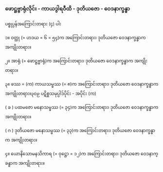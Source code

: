 ###  ဖောဋ္ဌဗ္ဗာရုံလိုင်း - ကာယဒွါရဝီထိ - ဒုတိယဇော - ဝေဒနာက္ခန္ဓာ

ပစ္စုပ္ပန်အကြောင်းတရား (၄) ပါး

၁။ ဝတ္ထု (= ဟဒယ = ၆ = ၅၄)က အကြောင်းတရား၊ ဒုတိယဇော ဝေဒနာက္ခန္ဓာက အကျိုးတရား။

၂။ အာရုံ (= ဖောဋ္ဌဗ္ဗာရုံ)က အကြောင်းတရား၊ ဒုတိယဇော ဝေဒနာက္ခန္ဓာက အကျိုးတရား။

၃။ ဖဿ = (က) ကာယသမ္ဖဿ (= ၈)က အကြောင်းတရား၊ ဒုတိယဇော ဝေဒနာက္ခန္ဓာက အကျိုးတရား။၃၀၉
ပဋိစ္စသမုပ္ပါဒ်ပိုင်း - အပိုင်း (က)

( ခ ) ပထမဇော မနောသမ္ဖဿ (= ၃၄)က အကြောင်းတရား၊ ဒုတိယဇော ဝေဒနာက္ခန္ဓာက
အကျိုးတရား။

( ဂ ) ဒုတိယဇော မနောသမ္ဖဿ (= ၃၃)က အကြောင်းတရား၊ ဒုတိယဇော ဝေဒနာက္ခန္ဓာက
အကျိုးတရား။

၄။ ယောနိသောမနသိကာရ (= ဝုဋ္ဌော = ၁၂)က အကြောင်းတရား၊ ဒုတိယဇော ဝေဒနာက္ခန္ဓာက အကျိုးတရား။
